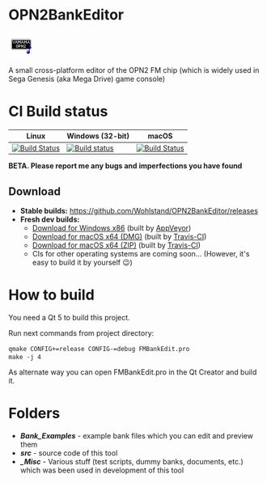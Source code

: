 # OPN2BankEditor
![OPN2 Editor Logo](src/resources/opn2_48.png)

A small cross-platform editor of the OPN2 FM chip (which is widely used in Sega Genesis (aka Mega Drive) game console)

# CI Build status
Linux | Windows (32-bit) | macOS
------------ | ------------- | -------------
[![Build Status](https://travis-ci.org/Wohlstand/OPL3BankEditor.svg?branch=master)](https://travis-ci.org/Wohlstand/OPN2BankEditor) | [![Build status](https://ci.appveyor.com/api/projects/status/mtl3v7gemh10p30g?svg=true)](https://ci.appveyor.com/project/Wohlstand/opn2bankeditor) | [![Build Status](https://travis-ci.org/Wohlstand/OPN2BankEditor.svg?branch=master)](https://travis-ci.org/Wohlstand/OPN2BankEditor)

**BETA. Please report me any bugs and imperfections you have found**

## Download
* **Stable builds:** https://github.com/Wohlstand/OPN2BankEditor/releases
* **Fresh dev builds:**
  * [Download for Windows x86](http://wohlsoft.ru/docs/_laboratory/_Builds/win32/opn2-bank-editor/opn2-bank-editor-dev-win32.zip) (built by [AppVeyor](https://ci.appveyor.com/project/Wohlstand/opn2bankeditor))
  * [Download for macOS x64 (DMG)](http://wohlsoft.ru/docs/_laboratory/_Builds/macosx/opn2-bank-editor/opn2_bank_editor-macos.dmg) (built by [Travis-CI](https://travis-ci.org/Wohlstand/OPN2BankEditor))
  * [Download for macOS x64 (ZIP)](http://wohlsoft.ru/docs/_laboratory/_Builds/macosx/opn2-bank-editor/opn2_bank_editor-macos.zip) (built by [Travis-CI](https://travis-ci.org/Wohlstand/OPN2BankEditor))
  * CIs for other operating systems are coming soon... (However, it's easy to build it by yourself :wink:)

# How to build
You need a Qt 5 to build this project.

Run next commands from project directory:
```
qmake CONFIG+=release CONFIG-=debug FMBankEdit.pro
make -j 4
```

As alternate way you can open FMBankEdit.pro in the Qt Creator and build it.

# Folders
* ***Bank_Examples*** - example bank files which you can edit and preview them
* ***src*** - source code of this tool
* ***_Misc*** - Various stuff (test scripts, dummy banks, documents, etc.) which was been used in development of this tool

